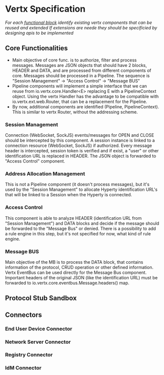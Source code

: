 # Vertx Specification

*For each [functional block](msg-node-architecture.md) identify existing vertx components that can be reused and extended If extensions are neede they should be specificied by designing apis to be implemented*

## Core Functionalities
* Main objective of core func. is to authorize, filter and process messages. Messages are JSON objects that should have 2 blocks, HEADER and DATA, and are processed from different components of core.
Messages should be processed in a Pipeline. The sequence is "Session Management" -> "Access Control" -> "Message BUS"
* Pipeline components will implement a simple interface that we can reuse from io.vertx.core.Handler\<E> replacing E with a PipelineContext object. Using the vertx Handler<E> has the advantage to be compatible with io.vertx.ext.web.Router, that can be a replacement for the Pipeline.
* By now, additional components are identified (Pipeline, PipelineContext). This is similar to vertx Router, without the addressing scheme.

### Session Management
Connection (WebSocket, SockJS) events/messages for OPEN and CLOSE should be intercepted by this component. A session instance is linked to a connection resource (WebSocket, SockJS) if authorized. Every message header is intercepted, session token is verified and if exist, a "user" or other identification URL is replaced in HEADER. The JSON object is forwarded to "Access Control" component.

### Address Allocation Management
This is not a Pipeline component (it doesn't process messages), but it's used by the "Session Management" to allocate Hyperty identification URL's that will be linked to a Session when the Hyperty is connected.

### Access Control
This component is able to analyze HEADER (identification URL from "Session Management") and DATA blocks and decide if the message should be forwarded to the "Message Bus" or denied. There is a possibility to add a rule engine in this step, but it's not specified for now, what kind of rule engine.

### Message BUS
Main objective of the MB is to process the DATA block, that contains information of the protocol, CRUD operation or other defined information. Vertx EventBus can be used directly for the Message Bus component. Important headers of the original JSON (like the identification URL) must be forwarded to io.vertx.core.eventbus.Message.headers() map.

## Protocol Stub Sandbox

## Connectors

### End User Device Connector

### Network Server Connector

### Registry Connector

### IdM Connector
